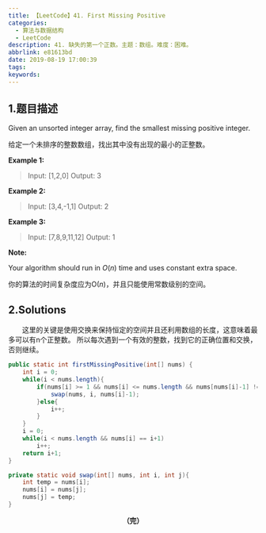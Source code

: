```yaml
---
title: 【LeetCode】41. First Missing Positive
categories:
  - 算法与数据结构
  - LeetCode
description: 41. 缺失的第一个正数。主题：数组。难度：困难。
abbrlink: e81613bd
date: 2019-08-19 17:00:39
tags:
keywords:
---
```


## 1.题目描述

Given an unsorted integer array, find the smallest missing positive integer.

给定一个未排序的整数数组，找出其中没有出现的最小的正整数。

**Example 1:**

> Input: [1,2,0]
> Output: 3

**Example 2:**

>Input: [3,4,-1,1]
>Output: 2

**Example 3:**

> Input: [7,8,9,11,12]
> Output: 1

**Note:**

Your algorithm should run in *O*(*n*) time and uses constant extra space.

你的算法的时间复杂度应为O(*n*)，并且只能使用常数级别的空间。

## 2.Solutions

　　这里的关键是使用交换来保持恒定的空间并且还利用数组的长度，这意味着最多可以有n个正整数。 所以每次遇到一个有效的整数，找到它的正确位置和交换，否则继续。

~~~java
public static int firstMissingPositive(int[] nums) {
    int i = 0;
    while(i < nums.length){
        if(nums[i] >= 1 && nums[i] <= nums.length && nums[nums[i]-1] != nums[i]) {
            swap(nums, i, nums[i]-1);
        }else{
            i++;
        }
    }
    i = 0;
    while(i < nums.length && nums[i] == i+1) 
        i++;
    return i+1;
}

private static void swap(int[] nums, int i, int j){
    int temp = nums[i];
    nums[i] = nums[j];
    nums[j] = temp;
}
~~~

<center><font style="font-weight:bold">（完）</font></center>

